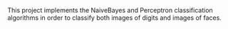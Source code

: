 This project implements the NaiveBayes and Perceptron classification algorithms in order to classify both images of digits and images of faces.
